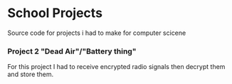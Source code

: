 # School Projects
Source code for projects i had to make for computer scicene

### Project 2 "Dead Air"/"Battery thing"
  For this project I had to receive encrypted radio signals then decrypt them and store them.
  
